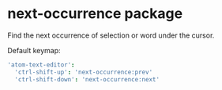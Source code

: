 # next-occurrence package

Find the next occurrence of selection or word under the cursor.

Default keymap:
```cson
'atom-text-editor':
  'ctrl-shift-up': 'next-occurrence:prev'
  'ctrl-shift-down': 'next-occurrence:next'
```

